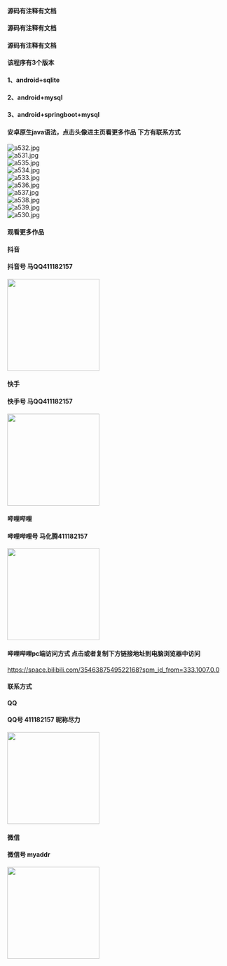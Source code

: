 #### 源码有注释有文档
#### 源码有注释有文档
#### 源码有注释有文档
#### 该程序有3个版本
#### 1、android+sqlite
#### 2、android+mysql
#### 3、android+springboot+mysql
#### 安卓原生java语法，点击头像进主页看更多作品 下方有联系方式
 <img src='https://img.alicdn.com/imgextra/i1/1658540494/O1CN0116brG11FWIbD0c12G_!!1658540494.jpg' alt='a532.jpg' /></br> 
 <img src='https://img.alicdn.com/imgextra/i2/1658540494/O1CN01U4AMSg1FWIbG5Oq76_!!1658540494.jpg' alt='a531.jpg' /></br> 
 <img src='https://img.alicdn.com/imgextra/i4/1658540494/O1CN01UvtmBt1FWIbG22SPh_!!1658540494.jpg' alt='a535.jpg' /></br> 
 <img src='https://img.alicdn.com/imgextra/i3/1658540494/O1CN01y7tqId1FWIbKvkTgx_!!1658540494.jpg' alt='a534.jpg' /></br> 
 <img src='https://img.alicdn.com/imgextra/i2/1658540494/O1CN01Il87Ie1FWIbE0uasO_!!1658540494.jpg' alt='a533.jpg' /></br> 
 <img src='https://img.alicdn.com/imgextra/i4/1658540494/O1CN01w0NxLE1FWIbG5OZUc_!!1658540494.jpg' alt='a536.jpg' /></br> 
 <img src='https://img.alicdn.com/imgextra/i3/1658540494/O1CN01izMnA71FWIbJCF1rc_!!1658540494.jpg' alt='a537.jpg' /></br> 
 <img src='https://img.alicdn.com/imgextra/i4/1658540494/O1CN01ASEN1g1FWIbHjY2p9_!!1658540494.jpg' alt='a538.jpg' /></br> 
 <img src='https://img.alicdn.com/imgextra/i4/1658540494/O1CN01GtoRvX1FWIbJXQmjB_!!1658540494.jpg' alt='a539.jpg' /></br> 
 <img src='https://img.alicdn.com/imgextra/i1/1658540494/O1CN01Z2UZMU1FWIbGt98G5_!!1658540494.jpg' alt='a530.jpg' /></br>
#### 观看更多作品

#### 抖音
#### 抖音号  马QQ411182157
<img src="https://gitee.com/QQ411182157/mingpian/raw/master/douyin.png" width="210px">

#### 快手
#### 快手号  马QQ411182157

<img src="https://gitee.com/QQ411182157/mingpian/raw/master/kuaishou.jpg" width="210px">

#### 哔哩哔哩
#### 哔哩哔哩号  马化腾411182157

<img src="https://gitee.com/QQ411182157/mingpian/raw/master/bili.png" width="210px">

#### 哔哩哔哩pc端访问方式 点击或者复制下方链接地址到电脑浏览器中访问

https://space.bilibili.com/3546387549522168?spm_id_from=333.1007.0.0


#### 联系方式
#### QQ
#### QQ号 411182157 昵称尽力

<img src="https://gitee.com/QQ411182157/mingpian/raw/master/qq.jpg" width="210px">

#### 微信
#### 微信号 myaddr

<img src="https://gitee.com/QQ411182157/mingpian/raw/master/weixin.png" width="210px">
